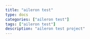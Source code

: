 ```yaml
---
title: "aileron test"
type: docs
categories: ["aileron test"]
tags: ["aileron test"]
description: "aileron test project"
---
```

